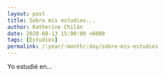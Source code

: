 ```yaml
---
layout: post
title: Sobre mis estudios...
author: Katherine Chilán
date: 2020-08-13 15:00:00 +0800
tags: [Estudios]
permalink: /:year/:month/:day/sobre-mis-estudios
---
```


Yo estudié en...
